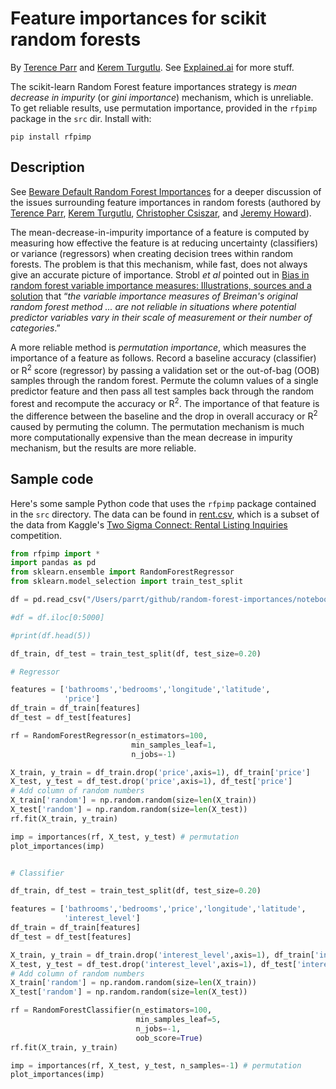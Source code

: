 # Feature importances for scikit random forests

By <a href="http://explained.ai/">Terence Parr</a> and <a href="https://www.linkedin.com/in/kerem-turgutlu-12906b65/">Kerem Turgutlu</a>. See [Explained.ai](http://explained.ai) for more stuff.

The scikit-learn Random Forest feature importances strategy is <i>mean decrease in impurity</i> (or <i>gini importance</i>) mechanism, which is unreliable.
To get reliable results, use permutation importance, provided in the `rfpimp` package in the `src` dir. Install with:

`pip install rfpimp`

## Description

See <a href="http://parrt.cs.usfca.edu/doc/rf-importance/index.html">Beware Default Random Forest Importances</a> for a deeper discussion of the issues surrounding feature importances in random forests (authored by <a href="http://parrt.cs.usfca.edu">Terence Parr</a>, <a href="https://www.linkedin.com/in/kerem-turgutlu-12906b65/">Kerem Turgutlu</a>, <a href="https://www.linkedin.com/in/cpcsiszar/">Christopher Csiszar</a>, and <a href="http://www.fast.ai/about/#jeremy">Jeremy Howard</a>).

The mean-decrease-in-impurity importance of a feature is computed by measuring how effective the feature is at reducing uncertainty (classifiers) or variance (regressors) when creating decision trees within random forests.  The problem is that this mechanism, while fast, does not always give an accurate picture of importance. Strobl <i>et al</i> pointed out in <a href="https://link.springer.com/article/10.1186%2F1471-2105-8-25">Bias in random forest variable importance measures: Illustrations, sources and a solution</a> that &ldquo;<i>the variable importance measures of Breiman's original random forest method ... are not reliable in situations where potential predictor variables vary in their scale of measurement or their number of categories</i>.&rdquo; 

A more reliable method is <i>permutation importance</i>, which measures the importance of a feature as follows. Record a baseline accuracy (classifier) or R<sup>2</sup> score (regressor) by passing a  validation set or the out-of-bag (OOB) samples through the random forest.  Permute the column values of a single predictor feature and then pass all test samples back through the random forest and recompute the accuracy or R<sup>2</sup>. The importance of that feature is the difference between the baseline and the drop in overall accuracy or R<sup>2</sup> caused by permuting the column. The permutation mechanism is much more computationally expensive than the mean decrease in impurity mechanism, but the results are more reliable.

## Sample code

Here's some sample Python code that uses the `rfpimp` package contained in the `src` directory.  The data can be found in <a href="https://github.com/parrt/random-forest-importances/blob/master/notebooks/data/rent.csv">rent.csv</a>, which is a subset of the data from Kaggle's <a href="https://www.kaggle.com/c/two-sigma-connect-rental-listing-inquiries">Two Sigma Connect: Rental Listing Inquiries</a> competition.


```python
from rfpimp import *
import pandas as pd
from sklearn.ensemble import RandomForestRegressor
from sklearn.model_selection import train_test_split

df = pd.read_csv("/Users/parrt/github/random-forest-importances/notebooks/data/rent.csv")

#df = df.iloc[0:5000]

#print(df.head(5))

df_train, df_test = train_test_split(df, test_size=0.20)

# Regressor

features = ['bathrooms','bedrooms','longitude','latitude',
            'price']
df_train = df_train[features]
df_test = df_test[features]

rf = RandomForestRegressor(n_estimators=100,
                           min_samples_leaf=1,
                           n_jobs=-1)

X_train, y_train = df_train.drop('price',axis=1), df_train['price']
X_test, y_test = df_test.drop('price',axis=1), df_test['price']
# Add column of random numbers
X_train['random'] = np.random.random(size=len(X_train))
X_test['random'] = np.random.random(size=len(X_test))
rf.fit(X_train, y_train)

imp = importances(rf, X_test, y_test) # permutation
plot_importances(imp)


# Classifier

df_train, df_test = train_test_split(df, test_size=0.20)

features = ['bathrooms','bedrooms','price','longitude','latitude',
            'interest_level']
df_train = df_train[features]
df_test = df_test[features]

X_train, y_train = df_train.drop('interest_level',axis=1), df_train['interest_level']
X_test, y_test = df_test.drop('interest_level',axis=1), df_test['interest_level']
# Add column of random numbers
X_train['random'] = np.random.random(size=len(X_train))
X_test['random'] = np.random.random(size=len(X_test))

rf = RandomForestClassifier(n_estimators=100,
                            min_samples_leaf=5,
                            n_jobs=-1,
                            oob_score=True)
rf.fit(X_train, y_train)

imp = importances(rf, X_test, y_test, n_samples=-1) # permutation
plot_importances(imp)
```
